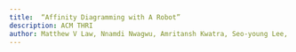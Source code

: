 ```yaml
---
title:  “Affinity Diagramming with A Robot”
description: ACM THRI
author: Matthew V Law, Nnamdi Nwagwu, Amritansh Kwatra, Seo-young Lee, Daniel M DiAngelis, Naifang Yu, Gonzalo Gonzalez-Pumariega, Amit Rajesh, Guy Hoffman.
---
```

